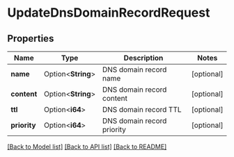 # UpdateDnsDomainRecordRequest

## Properties

Name | Type | Description | Notes
------------ | ------------- | ------------- | -------------
**name** | Option<**String**> | DNS domain record name | [optional]
**content** | Option<**String**> | DNS domain record content | [optional]
**ttl** | Option<**i64**> | DNS domain record TTL | [optional]
**priority** | Option<**i64**> | DNS domain record priority | [optional]

[[Back to Model list]](../README.md#documentation-for-models) [[Back to API list]](../README.md#documentation-for-api-endpoints) [[Back to README]](../README.md)


